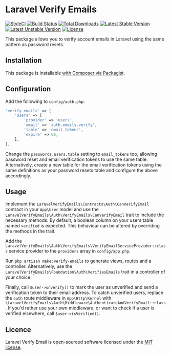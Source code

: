 # Laravel Verify Emails

[![StyleCI](https://styleci.io/repos/48846764/shield?style=flat)](https://styleci.io/repos/48846764)
[![Build Status](https://travis-ci.org/tjbp/laravel-verify-emails.svg)](https://travis-ci.org/tjbp/laravel-verify-emails)
[![Total Downloads](https://poser.pugx.org/tjbp/laravel-verify-emails/d/total.svg)](https://packagist.org/packages/tjbp/laravel-verify-emails)
[![Latest Stable Version](https://poser.pugx.org/tjbp/laravel-verify-emails/v/stable.svg)](https://packagist.org/packages/tjbp/laravel-verify-emails)
[![Latest Unstable Version](https://poser.pugx.org/tjbp/laravel-verify-emails/v/unstable.svg)](https://packagist.org/packages/tjbp/laravel-verify-emails)
[![License](https://poser.pugx.org/tjbp/laravel-verify-emails/license.svg)](https://packagist.org/packages/tjbp/laravel-verify-emails)

This package allows you to verify account emails in Laravel using the same pattern as password resets.

## Installation

This package is installable [with Composer via Packagist](https://packagist.org/packages/tjbp/laravel-verify-emails).

## Configuration

Add the following to `config/auth.php`:

```php
'verify_emails' => [
    'users' => [
        'provider' => 'users',
        'email' => 'auth.emails.verify',
        'table' => 'email_tokens',
        'expire' => 60,
    ],
],
```

Change the `passwords.users.table` setting to `email_tokens` too, allowing password reset and email verification tokens to use the same table. Alternatively, create a new table for the email verification tokens using the same definitions as your password resets table and configure the above accordingly.

## Usage

Implement the `LaravelVerifyEmails\Contracts\Auth\CanVerifyEmail` contract in your `App\User` model and use the `LaravelVerifyEmails\Auth\VerifyEmails\CanVerifyEmail` trait to include the necessary methods. By default, a boolean column on your users table named `verified` is expected. This behaviour can be altered by overriding the methods in the trait.

Add the `LaravelVerifyEmails\Auth\VerifyEmails\VerifyEmailServiceProvider::class` service provider to the `providers` array in `config/app.php`.

Run `php artisan make:verify-emails` to generate views, routes and a controller. Alternatively, use the `LaravelVerifyEmails\Foundation\Auth\VerifiesEmails` trait in a controller of your choice.

Finally, call `$user->unverify()` to mark the user as unverified and send a verification token to their email address. To catch unverified users, replace the `auth` route middleware in `App\Http\Kernel` with `\LaravelVerifyEmails\Auth\Middleware\AuthenticateAndVerifyEmail::class`. If you'd rather use your own middleware, or want to check if a user is verified elsewhere, call `$user->isVerified()`.

## Licence

Laravel Verify Email is open-sourced software licensed under the [MIT license](http://opensource.org/licenses/MIT).
